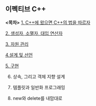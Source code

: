 ## 이펙티브 C++

**<목차>**
[1. C++에 왔으면 C++의 법을 따르자]()

[2. 생성자, 소멸자, 대입 연산자]()

[3. 자원 관리]()

[4.설계 및 선언]()

[5. 구현]()

6. 상속, 그리고 객체 지향 설계

7. 템플릿과 일반화 프로그래밍

8. new와 delete를 내맘대로


